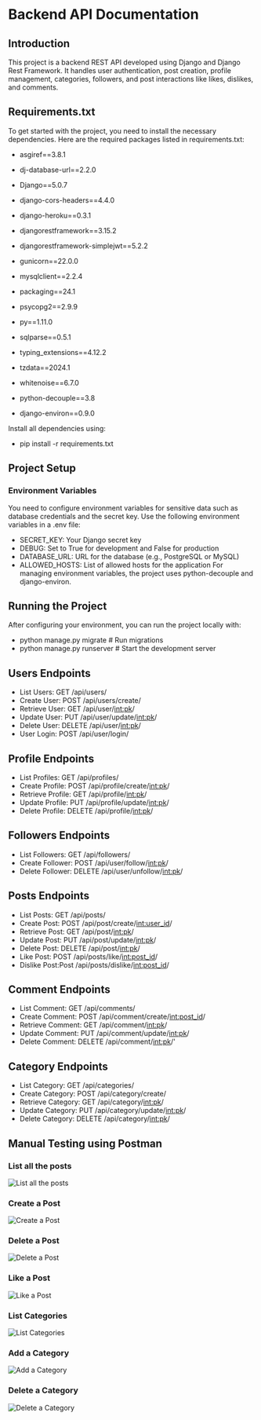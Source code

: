 # Backend API Documentation

## Introduction

This project is a backend REST API developed using Django and Django Rest Framework. It handles user authentication, post creation, profile management, categories, followers, and post interactions like likes, dislikes, and comments.

## Requirements.txt

To get started with the project, you need to install the necessary dependencies. Here are the required packages listed in requirements.txt:

- asgiref==3.8.1
- dj-database-url==2.2.0
- Django==5.0.7
- django-cors-headers==4.4.0
- django-heroku==0.3.1
- djangorestframework==3.15.2
- djangorestframework-simplejwt==5.2.2

- gunicorn==22.0.0
- mysqlclient==2.2.4
- packaging==24.1
- psycopg2==2.9.9
- py==1.11.0
- sqlparse==0.5.1
- typing_extensions==4.12.2
- tzdata==2024.1
- whitenoise==6.7.0
- python-decouple==3.8
- django-environ==0.9.0

Install all dependencies using: 
- pip install -r requirements.txt

## Project Setup

### Environment Variables

You need to configure environment variables for sensitive data such as database credentials and the secret key. Use the following environment variables in a .env file:

- SECRET_KEY: Your Django secret key
- DEBUG: Set to True for development and False for production
- DATABASE_URL: URL for the database (e.g., PostgreSQL or MySQL)
- ALLOWED_HOSTS: List of allowed hosts for the application
For managing environment variables, the project uses python-decouple and django-environ.

## Running the Project

After configuring your environment, you can run the project locally with:
- python manage.py migrate  # Run migrations
- python manage.py runserver  # Start the development server

## Users Endpoints

- List Users: GET /api/users/
- Create User: POST /api/users/create/
- Retrieve User: GET /api/user/<int:pk>/
- Update User: PUT /api/user/update/<int:pk>/
- Delete User: DELETE /api/user/<int:pk>/
- User Login: POST /api/user/login/

## Profile Endpoints

- List Profiles: GET /api/profiles/
- Create Profile: POST /api/profile/create/<int:pk>/
- Retrieve Profile: GET /api/profile/<int:pk>/
- Update Profile: PUT /api/profile/update/<int:pk>/
- Delete Profile: DELETE /api/profile/<int:pk>/

## Followers Endpoints

- List Followers: GET /api/followers/
- Create Follower: POST /api/user/follow/<int:pk>/
- Delete Follower: DELETE /api/user/unfollow/<int:pk>/

## Posts Endpoints

- List Posts: GET /api/posts/
- Create Post: POST /api/post/create/<int:user_id>/
- Retrieve Post: GET /api/post/<int:pk>/
- Update Post: PUT /api/post/update/<int:pk>/
- Delete Post: DELETE /api/post/<int:pk>/
- Like Post: POST /api/posts/like/<int:post_id>/
- Dislike Post:Post /api/posts/dislike/<int:post_id>/

## Comment Endpoints

- List Comment: GET /api/comments/
- Create Comment: POST /api/comment/create/<int:post_id>/
- Retrieve Comment: GET /api/comment/<int:pk>/
- Update Comment: PUT /api/comment/update/<int:pk>/
- Delete Comment: DELETE /api/comment/<int:pk>/'

## Category Endpoints

- List Category: GET /api/categories/
- Create Category: POST /api/category/create/
- Retrieve Category: GET /api/category/<int:pk>/
- Update Category: PUT /api/category/update/<int:pk>/
- Delete Category: DELETE /api/category/<int:pk>/

## Manual Testing using Postman

### List all the posts
![List all the posts](images/4.0.readme_manual_testing_using_postman.png)

### Create a Post
![Create a Post](images/4.1.readme_create_post.png)

### Delete a Post
![Delete a Post](images/4.2.readme_delete_post.png)

### Like a Post
![Like a Post](images/4.3.readme_like_post.png)

### List Categories
![List Categories](images/4.4.readme_list_categories.png)

### Add a Category
![Add a Category](images/4.5.readme_add_categories.png)

### Delete a Category
![Delete a Category](images/4.6.readme_delete_category.png)

















